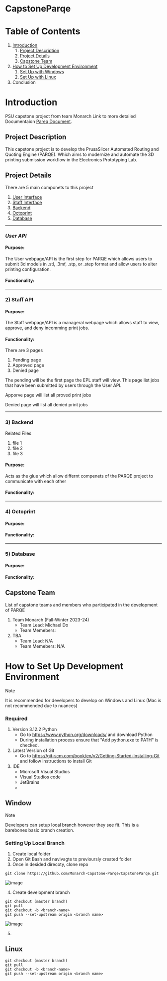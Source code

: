 # CapstoneParqe


# Table of Contents
1. [Introduction](#intro)
   1. [Project Description](#projectDesc)
   2. [Project Details](#projectDetails)
   3. [Capstone Team](#capstoneTeam)
2. [How to Set Up Development Environment ](#Set)
   1. [Set Up with Windows](#setupWindow)
   2. [Set Up with Linux](#setupLinux)
3. Conclusion



# Introduction <a name="intro"></a>
PSU capstone project from team Monarch
Link to more detailed Documentaion [Pareq Document]().

## Project Description <a name="projectDesc"></a>
This capstone project is to develop the PrusaSlicer Automated Routing and Quoting Engine (PARQE). Which aims to modernize and automate the 3D printing submission workflow in the Electronics Prototyping Lab. 

## Project Details <a name="projectDetails"></a>
There are 5 main componets to this project

1. [User Interface](#UserApi)
2. [Staff Interface](#StaffApi)
3. [Backend](#Backend)
4. [Octoprint](#Octo)
5. [Database](#Database)

---
### *User API* <a name="UserApi"></a>
#### Purpose:
The User webpage/API is the first step for PARQE which allows users to submit 3d models in .stl, .3mf, .stp, or .step format and allow users to alter printing configuration. 

#### Functionality:


---
### 2) Staff API <a name="StaffApi"></a>
#### Purpose:
The Staff webpage/API is a manageral webpage which allows staff to view, approve, and deny incomming print jobs. 

#### Functionality:
There are 3 pages 
1. Pending page
2. Approved page
3. Denied page

The pending will be the first page the EPL staff will view. This page list jobs that have been submitted by users through the User API. 

Apporve page will list all proved print jobs

Denied page will list all denied print jobs 

---
### 3) Backend <a name="Backend"></a>
Related Files
1. file 1
2. file 2
3. file 3
   
#### Purpose:
Acts as the glue which allow differnt compenets of the PARQE project to communicate with each other 
#### Functionality:

---
### 4) Octoprint <a name="Octo"></a>

#### Purpose:

#### Functionality:

---
### 5) Database <a name="Database"></a>

#### Purpose:

#### Functionality:

## Capstone Team <a name="capstoneTeam"></a>
List of capstone teams and members who participated in the development of PARQE
1. Team Monarch (Fall-Winter 2023-24)
   - Team Lead: Michael Do
   - Team Memebers: 
2. TBA
   - Team Lead: N/A
   - Team Memebers: N/A



# How to Set Up Development Environment <a name="Set"></a>
> [!NOTE]
> It is recommended for developers to develop on Windows and Linux (Mac is not recommended due to nuances)

### Required 
1. Version 3.12.2 Python
   - Go to https://www.python.org/downloads/ and download Python
   - During installation process ensure that "Add python.exe to PATH" is checked.
3. Latest Version of Git
   - Go to https://git-scm.com/book/en/v2/Getting-Started-Installing-Git and follow instructions to install Git
4. IDE
   - Microsoft Visual Studios
   - Visual Studios code
   - JetBrains
   - 
## Window <a name="setupWindow"></a>
> [!NOTE]
> Developers can setup local branch however they see fit. This is a barebones basic branch creation.
### Setting Up Local Branch
1. Create local folder
2. Open Git Bash and navivagte to previoursly created folder
3. Once in desided direcoty, clone repo
```
git clone https://github.com/Monarch-Capstone-Parqe/CapstoneParqe.git
```
![image](https://github.com/Monarch-Capstone-Parqe/CapstoneParqe/assets/92550433/4d358630-2db6-4cf4-9e4b-740cb7ad757c)

4. Create development branch
```
git checkout (master branch)
git pull
git checkout -b <branch-name>
git push --set-upstream origin <branch name>
```

![image](https://github.com/Monarch-Capstone-Parqe/CapstoneParqe/assets/92550433/086854e3-aa84-44b4-9523-ec4c322462ef)

5. 

## Linux <a name="setupLinux"></a>
```
git checkout (master branch)
git pull
git checkout -b <branch-name>
git push --set-upstream origin <branch name>
```
